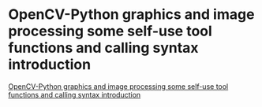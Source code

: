 # OpenCV-Python graphics and image processing some self-use tool functions and calling syntax introduction
[OpenCV-Python graphics and image processing some self-use tool functions and calling syntax introduction](https://aiwithcloud.com/2022/09/16/opencv_python_graphics_and_image_processing_some_self_use_tool_functions_and_calling_syntax_introduction/)